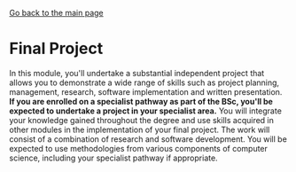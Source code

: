 [Go back to the main page](https://github.com/world-class/REPL)

# Final Project
In this module, you'll undertake a substantial independent project
that allows you to demonstrate a wide range of skills such as project
planning, management, research, software implementation and written
presentation. **If you are enrolled on a specialist pathway as part of
the BSc, you'll be expected to undertake a project in your specialist
area.** You will integrate your knowledge gained throughout the degree
and use skills acquired in other modules in the implementation of your
final project. The work will consist of a combination of research and
software development. You will be expected to use methodologies from
various components of computer science, including your specialist
pathway if appropriate.
